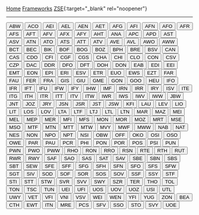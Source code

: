 <head>
<style>
.button {
 width: 200px;
 test_align: center;
 }
</style>
</head>

[Home](/zrdb) [Frameworks](/zrdb/pages/frameworks.md) [ZSE](https://github.com/jtcrum/zse){:target="_blank" rel="noopener"}

- - - 

<button onclick="location.href='/pages/frameworks/ABW.md'" type="button">ABW</button>
<button onclick="location.href='/pages/frameworks/ACO.md'" type="button">ACO</button>
<button onclick="location.href='/pages/frameworks/AEI.md'" type="button">AEI</button>
<button onclick="location.href='/pages/frameworks/AEL.md'" type="button">AEL</button>
<button onclick="location.href='/pages/frameworks/AEN.md'" type="button">AEN</button>
<button onclick="location.href='/pages/frameworks/AET.md'" type="button">AET</button>
<button onclick="location.href='/pages/frameworks/AFG.md'" type="button">AFG</button>
<button onclick="location.href='/pages/frameworks/AFI.md'" type="button">AFI</button>
<button onclick="location.href='/pages/frameworks/AFN.md'" type="button">AFN</button>
<button onclick="location.href='/pages/frameworks/AFO.md'" type="button">AFO</button>
<button onclick="location.href='/pages/frameworks/AFR.md'" type="button">AFR</button>
<button onclick="location.href='/pages/frameworks/AFS.md'" type="button">AFS</button>
<button onclick="location.href='/pages/frameworks/AFT.md'" type="button">AFT</button>
<button onclick="location.href='/pages/frameworks/AFV.md'" type="button">AFV</button>
<button onclick="location.href='/pages/frameworks/AFX.md'" type="button">AFX</button>
<button onclick="location.href='/pages/frameworks/AFY.md'" type="button">AFY</button>
<button onclick="location.href='/pages/frameworks/AHT.md'" type="button">AHT</button>
<button onclick="location.href='/pages/frameworks/ANA.md'" type="button">ANA</button>
<button onclick="location.href='/pages/frameworks/APC.md'" type="button">APC</button>
<button onclick="location.href='/pages/frameworks/APD.md'" type="button">APD</button>
<button onclick="location.href='/pages/frameworks/AST.md'" type="button">AST</button>
<button onclick="location.href='/pages/frameworks/ASV.md'" type="button">ASV</button>
<button onclick="location.href='/pages/frameworks/ATN.md'" type="button">ATN</button>
<button onclick="location.href='/pages/frameworks/ATO.md'" type="button">ATO</button>
<button onclick="location.href='/pages/frameworks/ATS.md'" type="button">ATS</button>
<button onclick="location.href='/pages/frameworks/ATT.md'" type="button">ATT</button>
<button onclick="location.href='/pages/frameworks/ATV.md'" type="button">ATV</button>
<button onclick="location.href='/pages/frameworks/AVE.md'" type="button">AVE</button>
<button onclick="location.href='/pages/frameworks/AVL.md'" type="button">AVL</button>
<button onclick="location.href='/pages/frameworks/AWO.md'" type="button">AWO</button>
<button onclick="location.href='/pages/frameworks/AWW.md'" type="button">AWW</button>
<button onclick="location.href='/pages/frameworks/BCT.md'" type="button">BCT</button>
<button onclick="location.href='/pages/frameworks/BEC.md'" type="button">BEC</button>
<button onclick="location.href='/pages/frameworks/BIK.md'" type="button">BIK</button>
<button onclick="location.href='/pages/frameworks/BOF.md'" type="button">BOF</button>
<button onclick="location.href='/pages/frameworks/BOG.md'" type="button">BOG</button>
<button onclick="location.href='/pages/frameworks/BOZ.md'" type="button">BOZ</button>
<button onclick="location.href='/pages/frameworks/BPH.md'" type="button">BPH</button>
<button onclick="location.href='/pages/frameworks/BRE.md'" type="button">BRE</button>
<button onclick="location.href='/pages/frameworks/BSV.md'" type="button">BSV</button>
<button onclick="location.href='/pages/frameworks/CAN.md'" type="button">CAN</button>
<button onclick="location.href='/pages/frameworks/CAS.md'" type="button">CAS</button>
<button onclick="location.href='/pages/frameworks/CDO.md'" type="button">CDO</button>
<button onclick="location.href='/pages/frameworks/CFI.md'" type="button">CFI</button>
<button onclick="location.href='/pages/frameworks/CGF.md'" type="button">CGF</button>
<button onclick="location.href='/pages/frameworks/CGS.md'" type="button">CGS</button>
<button onclick="location.href='/pages/frameworks/CHA.md'" type="button">CHA</button>
<button onclick="location.href='/pages/frameworks/CHI.md'" type="button">CHI</button>
<button onclick="location.href='/pages/frameworks/CLO.md'" type="button">CLO</button>
<button onclick="location.href='/pages/frameworks/CON.md'" type="button">CON</button>
<button onclick="location.href='/pages/frameworks/CSV.md'" type="button">CSV</button>
<button onclick="location.href='/pages/frameworks/CZP.md'" type="button">CZP</button>
<button onclick="location.href='/pages/frameworks/DAC.md'" type="button">DAC</button>
<button onclick="location.href='/pages/frameworks/DDR.md'" type="button">DDR</button>
<button onclick="location.href='/pages/frameworks/DFO.md'" type="button">DFO</button>
<button onclick="location.href='/pages/frameworks/DFT.md'" type="button">DFT</button>
<button onclick="location.href='/pages/frameworks/DOH.md'" type="button">DOH</button>
<button onclick="location.href='/pages/frameworks/DON.md'" type="button">DON</button>
<button onclick="location.href='/pages/frameworks/EAB.md'" type="button">EAB</button>
<button onclick="location.href='/pages/frameworks/EDI.md'" type="button">EDI</button>
<button onclick="location.href='/pages/frameworks/EEI.md'" type="button">EEI</button>
<button onclick="location.href='/pages/frameworks/EMT.md'" type="button">EMT</button>
<button onclick="location.href='/pages/frameworks/EON.md'" type="button">EON</button>
<button onclick="location.href='/pages/frameworks/EPI.md'" type="button">EPI</button>
<button onclick="location.href='/pages/frameworks/ERI.md'" type="button">ERI</button>
<button onclick="location.href='/pages/frameworks/ESV.md'" type="button">ESV</button>
<button onclick="location.href='/pages/frameworks/ETR.md'" type="button">ETR</button>
<button onclick="location.href='/pages/frameworks/EUO.md'" type="button">EUO</button>
<button onclick="location.href='/pages/frameworks/EWS.md'" type="button">EWS</button>
<button onclick="location.href='/pages/frameworks/EZT.md'" type="button">EZT</button>
<button onclick="location.href='/pages/frameworks/FAR.md'" type="button">FAR</button>
<button onclick="location.href='/pages/frameworks/FAU.md'" type="button">FAU</button>
<button onclick="location.href='/pages/frameworks/FER.md'" type="button">FER</button>
<button onclick="location.href='/pages/frameworks/FRA.md'" type="button">FRA</button>
<button onclick="location.href='/pages/frameworks/GIS.md'" type="button">GIS</button>
<button onclick="location.href='/pages/frameworks/GIU.md'" type="button">GIU</button>
<button onclick="location.href='/pages/frameworks/GME.md'" type="button">GME</button>
<button onclick="location.href='/pages/frameworks/GON.md'" type="button">GON</button>
<button onclick="location.href='/pages/frameworks/GOO.md'" type="button">GOO</button>
<button onclick="location.href='/pages/frameworks/HEU.md'" type="button">HEU</button>
<button onclick="location.href='/pages/frameworks/IFO.md'" type="button">IFO</button>
<button onclick="location.href='/pages/frameworks/IFR.md'" type="button">IFR</button>
<button onclick="location.href='/pages/frameworks/IFT.md'" type="button">IFT</button>
<button onclick="location.href='/pages/frameworks/IFU.md'" type="button">IFU</button>
<button onclick="location.href='/pages/frameworks/IFW.md'" type="button">IFW</button>
<button onclick="location.href='/pages/frameworks/IFY.md'" type="button">IFY</button>
<button onclick="location.href='/pages/frameworks/IHW.md'" type="button">IHW</button>
<button onclick="location.href='/pages/frameworks/IMF.md'" type="button">IMF</button>
<button onclick="location.href='/pages/frameworks/IRN.md'" type="button">IRN</button>
<button onclick="location.href='/pages/frameworks/IRR.md'" type="button">IRR</button>
<button onclick="location.href='/pages/frameworks/IRY.md'" type="button">IRY</button>
<button onclick="location.href='/pages/frameworks/ISV.md'" type="button">ISV</button>
<button onclick="location.href='/pages/frameworks/ITE.md'" type="button">ITE</button>
<button onclick="location.href='/pages/frameworks/ITG.md'" type="button">ITG</button>
<button onclick="location.href='/pages/frameworks/ITH.md'" type="button">ITH</button>
<button onclick="location.href='/pages/frameworks/ITR.md'" type="button">ITR</button>
<button onclick="location.href='/pages/frameworks/ITT.md'" type="button">ITT</button>
<button onclick="location.href='/pages/frameworks/ITV.md'" type="button">ITV</button>
<button onclick="location.href='/pages/frameworks/ITW.md'" type="button">ITW</button>
<button onclick="location.href='/pages/frameworks/IWR.md'" type="button">IWR</button>
<button onclick="location.href='/pages/frameworks/IWS.md'" type="button">IWS</button>
<button onclick="location.href='/pages/frameworks/IWV.md'" type="button">IWV</button>
<button onclick="location.href='/pages/frameworks/IWW.md'" type="button">IWW</button>
<button onclick="location.href='/pages/frameworks/JBW.md'" type="button">JBW</button>
<button onclick="location.href='/pages/frameworks/JNT.md'" type="button">JNT</button>
<button onclick="location.href='/pages/frameworks/JOZ.md'" type="button">JOZ</button>
<button onclick="location.href='/pages/frameworks/JRY.md'" type="button">JRY</button>
<button onclick="location.href='/pages/frameworks/JSN.md'" type="button">JSN</button>
<button onclick="location.href='/pages/frameworks/JSR.md'" type="button">JSR</button>
<button onclick="location.href='/pages/frameworks/JST.md'" type="button">JST</button>
<button onclick="location.href='/pages/frameworks/JSW.md'" type="button">JSW</button>
<button onclick="location.href='/pages/frameworks/KFI.md'" type="button">KFI</button>
<button onclick="location.href='/pages/frameworks/LAU.md'" type="button">LAU</button>
<button onclick="location.href='/pages/frameworks/LEV.md'" type="button">LEV</button>
<button onclick="location.href='/pages/frameworks/LIO.md'" type="button">LIO</button>
<button onclick="location.href='/pages/frameworks/LIT.md'" type="button">LIT</button>
<button onclick="location.href='/pages/frameworks/LOS.md'" type="button">LOS</button>
<button onclick="location.href='/pages/frameworks/LOV.md'" type="button">LOV</button>
<button onclick="location.href='/pages/frameworks/LTA.md'" type="button">LTA</button>
<button onclick="location.href='/pages/frameworks/LTF.md'" type="button">LTF</button>
<button onclick="location.href='/pages/frameworks/LTJ.md'" type="button">LTJ</button>
<button onclick="location.href='/pages/frameworks/LTL.md'" type="button">LTL</button>
<button onclick="location.href='/pages/frameworks/LTN.md'" type="button">LTN</button>
<button onclick="location.href='/pages/frameworks/MAR.md'" type="button">MAR</button>
<button onclick="location.href='/pages/frameworks/MAZ.md'" type="button">MAZ</button>
<button onclick="location.href='/pages/frameworks/MEI.md'" type="button">MEI</button>
<button onclick="location.href='/pages/frameworks/MEL.md'" type="button">MEL</button>
<button onclick="location.href='/pages/frameworks/MEP.md'" type="button">MEP</button>
<button onclick="location.href='/pages/frameworks/MER.md'" type="button">MER</button>
<button onclick="location.href='/pages/frameworks/MFI.md'" type="button">MFI</button>
<button onclick="location.href='/pages/frameworks/MFS.md'" type="button">MFS</button>
<button onclick="location.href='/pages/frameworks/MON.md'" type="button">MON</button>
<button onclick="location.href='/pages/frameworks/MOR.md'" type="button">MOR</button>
<button onclick="location.href='/pages/frameworks/MOZ.md'" type="button">MOZ</button>
<button onclick="location.href='/pages/frameworks/MRT.md'" type="button">MRT</button>
<button onclick="location.href='/pages/frameworks/MSE.md'" type="button">MSE</button>
<button onclick="location.href='/pages/frameworks/MSO.md'" type="button">MSO</button>
<button onclick="location.href='/pages/frameworks/MTF.md'" type="button">MTF</button>
<button onclick="location.href='/pages/frameworks/MTN.md'" type="button">MTN</button>
<button onclick="location.href='/pages/frameworks/MTT.md'" type="button">MTT</button>
<button onclick="location.href='/pages/frameworks/MTW.md'" type="button">MTW</button>
<button onclick="location.href='/pages/frameworks/MVY.md'" type="button">MVY</button>
<button onclick="location.href='/pages/frameworks/MWF.md'" type="button">MWF</button>
<button onclick="location.href='/pages/frameworks/MWW.md'" type="button">MWW</button>
<button onclick="location.href='/pages/frameworks/NAB.md'" type="button">NAB</button>
<button onclick="location.href='/pages/frameworks/NAT.md'" type="button">NAT</button>
<button onclick="location.href='/pages/frameworks/NES.md'" type="button">NES</button>
<button onclick="location.href='/pages/frameworks/NON.md'" type="button">NON</button>
<button onclick="location.href='/pages/frameworks/NPO.md'" type="button">NPO</button>
<button onclick="location.href='/pages/frameworks/NPT.md'" type="button">NPT</button>
<button onclick="location.href='/pages/frameworks/NSI.md'" type="button">NSI</button>
<button onclick="location.href='/pages/frameworks/OBW.md'" type="button">OBW</button>
<button onclick="location.href='/pages/frameworks/OFF.md'" type="button">OFF</button>
<button onclick="location.href='/pages/frameworks/OKO.md'" type="button">OKO</button>
<button onclick="location.href='/pages/frameworks/OSI.md'" type="button">OSI</button>
<button onclick="location.href='/pages/frameworks/OSO.md'" type="button">OSO</button>
<button onclick="location.href='/pages/frameworks/OWE.md'" type="button">OWE</button>
<button onclick="location.href='/pages/frameworks/PAR.md'" type="button">PAR</button>
<button onclick="location.href='/pages/frameworks/PAU.md'" type="button">PAU</button>
<button onclick="location.href='/pages/frameworks/PCR.md'" type="button">PCR</button>
<button onclick="location.href='/pages/frameworks/PHI.md'" type="button">PHI</button>
<button onclick="location.href='/pages/frameworks/PON.md'" type="button">PON</button>
<button onclick="location.href='/pages/frameworks/POR.md'" type="button">POR</button>
<button onclick="location.href='/pages/frameworks/POS.md'" type="button">POS</button>
<button onclick="location.href='/pages/frameworks/PSI.md'" type="button">PSI</button>
<button onclick="location.href='/pages/frameworks/PUN.md'" type="button">PUN</button>
<button onclick="location.href='/pages/frameworks/PWN.md'" type="button">PWN</button>
<button onclick="location.href='/pages/frameworks/PWO.md'" type="button">PWO</button>
<button onclick="location.href='/pages/frameworks/PWW.md'" type="button">PWW</button>
<button onclick="location.href='/pages/frameworks/RHO.md'" type="button">RHO</button>
<button onclick="location.href='/pages/frameworks/RON.md'" type="button">RON</button>
<button onclick="location.href='/pages/frameworks/RRO.md'" type="button">RRO</button>
<button onclick="location.href='/pages/frameworks/RSN.md'" type="button">RSN</button>
<button onclick="location.href='/pages/frameworks/RTE.md'" type="button">RTE</button>
<button onclick="location.href='/pages/frameworks/RTH.md'" type="button">RTH</button>
<button onclick="location.href='/pages/frameworks/RUT.md'" type="button">RUT</button>
<button onclick="location.href='/pages/frameworks/RWR.md'" type="button">RWR</button>
<button onclick="location.href='/pages/frameworks/RWY.md'" type="button">RWY</button>
<button onclick="location.href='/pages/frameworks/SAF.md'" type="button">SAF</button>
<button onclick="location.href='/pages/frameworks/SAO.md'" type="button">SAO</button>
<button onclick="location.href='/pages/frameworks/SAS.md'" type="button">SAS</button>
<button onclick="location.href='/pages/frameworks/SAT.md'" type="button">SAT</button>
<button onclick="location.href='/pages/frameworks/SAV.md'" type="button">SAV</button>
<button onclick="location.href='/pages/frameworks/SBE.md'" type="button">SBE</button>
<button onclick="location.href='/pages/frameworks/SBN.md'" type="button">SBN</button>
<button onclick="location.href='/pages/frameworks/SBS.md'" type="button">SBS</button>
<button onclick="location.href='/pages/frameworks/SBT.md'" type="button">SBT</button>
<button onclick="location.href='/pages/frameworks/SEW.md'" type="button">SEW</button>
<button onclick="location.href='/pages/frameworks/SFE.md'" type="button">SFE</button>
<button onclick="location.href='/pages/frameworks/SFF.md'" type="button">SFF</button>
<button onclick="location.href='/pages/frameworks/SFG.md'" type="button">SFG</button>
<button onclick="location.href='/pages/frameworks/SFH.md'" type="button">SFH</button>
<button onclick="location.href='/pages/frameworks/SFN.md'" type="button">SFN</button>
<button onclick="location.href='/pages/frameworks/SFO.md'" type="button">SFO</button>
<button onclick="location.href='/pages/frameworks/SFS.md'" type="button">SFS</button>
<button onclick="location.href='/pages/frameworks/SFW.md'" type="button">SFW</button>
<button onclick="location.href='/pages/frameworks/SGT.md'" type="button">SGT</button>
<button onclick="location.href='/pages/frameworks/SIV.md'" type="button">SIV</button>
<button onclick="location.href='/pages/frameworks/SOD.md'" type="button">SOD</button>
<button onclick="location.href='/pages/frameworks/SOF.md'" type="button">SOF</button>
<button onclick="location.href='/pages/frameworks/SOR.md'" type="button">SOR</button>
<button onclick="location.href='/pages/frameworks/SOS.md'" type="button">SOS</button>
<button onclick="location.href='/pages/frameworks/SOV.md'" type="button">SOV</button>
<button onclick="location.href='/pages/frameworks/SSF.md'" type="button">SSF</button>
<button onclick="location.href='/pages/frameworks/SSY.md'" type="button">SSY</button>
<button onclick="location.href='/pages/frameworks/STF.md'" type="button">STF</button>
<button onclick="location.href='/pages/frameworks/STI.md'" type="button">STI</button>
<button onclick="location.href='/pages/frameworks/STT.md'" type="button">STT</button>
<button onclick="location.href='/pages/frameworks/STW.md'" type="button">STW</button>
<button onclick="location.href='/pages/frameworks/SVR.md'" type="button">SVR</button>
<button onclick="location.href='/pages/frameworks/SVV.md'" type="button">SVV</button>
<button onclick="location.href='/pages/frameworks/SWY.md'" type="button">SWY</button>
<button onclick="location.href='/pages/frameworks/SZR.md'" type="button">SZR</button>
<button onclick="location.href='/pages/frameworks/TER.md'" type="button">TER</button>
<button onclick="location.href='/pages/frameworks/THO.md'" type="button">THO</button>
<button onclick="location.href='/pages/frameworks/TOL.md'" type="button">TOL</button>
<button onclick="location.href='/pages/frameworks/TON.md'" type="button">TON</button>
<button onclick="location.href='/pages/frameworks/TSC.md'" type="button">TSC</button>
<button onclick="location.href='/pages/frameworks/TUN.md'" type="button">TUN</button>
<button onclick="location.href='/pages/frameworks/UEI.md'" type="button">UEI</button>
<button onclick="location.href='/pages/frameworks/UFI.md'" type="button">UFI</button>
<button onclick="location.href='/pages/frameworks/UOS.md'" type="button">UOS</button>
<button onclick="location.href='/pages/frameworks/UOV.md'" type="button">UOV</button>
<button onclick="location.href='/pages/frameworks/UOZ.md'" type="button">UOZ</button>
<button onclick="location.href='/pages/frameworks/USI.md'" type="button">USI</button>
<button onclick="location.href='/pages/frameworks/UTL.md'" type="button">UTL</button>
<button onclick="location.href='/pages/frameworks/UWY.md'" type="button">UWY</button>
<button onclick="location.href='/pages/frameworks/VET.md'" type="button">VET</button>
<button onclick="location.href='/pages/frameworks/VFI.md'" type="button">VFI</button>
<button onclick="location.href='/pages/frameworks/VNI.md'" type="button">VNI</button>
<button onclick="location.href='/pages/frameworks/VSV.md'" type="button">VSV</button>
<button onclick="location.href='/pages/frameworks/WEI.md'" type="button">WEI</button>
<button onclick="location.href='/pages/frameworks/WEN.md'" type="button">WEN</button>
<button onclick="location.href='/pages/frameworks/YFI.md'" type="button">YFI</button>
<button onclick="location.href='/pages/frameworks/YUG.md'" type="button">YUG</button>
<button onclick="location.href='/pages/frameworks/ZON.md'" type="button">ZON</button>
<button onclick="location.href='/pages/frameworks/BEA.md'" type="button">BEA</button>
<button onclick="location.href='/pages/frameworks/CTH.md'" type="button">CTH</button>
<button onclick="location.href='/pages/frameworks/EWT.md'" type="button">EWT</button>
<button onclick="location.href='/pages/frameworks/ITN.md'" type="button">ITN</button>
<button onclick="location.href='/pages/frameworks/MRE.md'" type="button">MRE</button>
<button onclick="location.href='/pages/frameworks/PCS.md'" type="button">PCS</button>
<button onclick="location.href='/pages/frameworks/SFV.md'" type="button">SFV</button>
<button onclick="location.href='/pages/frameworks/SSO.md'" type="button">SSO</button>
<button onclick="location.href='/pages/frameworks/STO.md'" type="button">STO</button>
<button onclick="location.href='/pages/frameworks/SVY.md'" type="button">SVY</button>
<button onclick="location.href='/pages/frameworks/UOE.md'" type="button">UOE</button>
